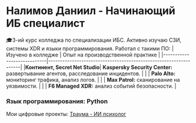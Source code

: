# Налимов Даниил - Начинающий ИБ специалист
🎓3-ий курс колледжа по специализации ИБС.
Активно изучаю СЗИ, системы XDR и языки программирования.
Работал с такими ПО:
| Изучено в колледже | Опыт на производственной практике |
|----------------------------|------------------------------------------------------------------|
|**Континент, Secret Net Studio**| **Kaspersky Security Center:** развертывание агентов, расследование инцидентов. |
| | **Palo Alto:** мониторинг трафика, анализ логов. |
| | **Max Patrol:** сканирование на уязвимости. |
| | **F6 Managed XDR:** анализ событий безопасности. |
### Язык программирования: Python
Мои цифровые проекты:
[Траума - ИИ психолог](https://github.com/NalimovStudio/TraumaBot)

